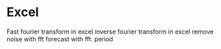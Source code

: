 # Excel
Fast fourier transform in excel
inverse fourier transform in excel
remove noise with fft
forecast with fft. period  
